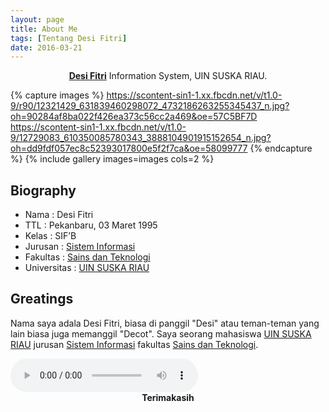 ```yaml
---
layout: page
title: About Me
tags: [Tentang Desi Fitri]
date: 2016-03-21
---
```

    
<center><a href="https://www.facebook.com/desi.fitri.9256"><b>Desi Fitri</b></a> Information System, UIN SUSKA RIAU.</center>


{% capture images %}
    https://scontent-sin1-1.xx.fbcdn.net/v/t1.0-9/r90/12321429_631839460298072_4732186263255345437_n.jpg?oh=90284af8ba022f426ea373c56cc2a469&oe=57C5BF7D
   https://scontent-sin1-1.xx.fbcdn.net/v/t1.0-9/12729083_610350085780343_3888104901915152654_n.jpg?oh=dd9fdf057ec8c52393017800e5f2f7ca&oe=58099777
{% endcapture %}
{% include gallery images=images cols=2 %}

## Biography
* Nama : Desi Fitri
* TTL : Pekanbaru, 03 Maret 1995 
* Kelas : SIF’B 
* Jurusan : <a href="http://sif.uin-suska.ac.id">Sistem Informasi</a>
* Fakultas : <a href="http://fst.uin-suska.ac.id/">Sains dan Teknologi</a>
* Universitas : <a href="htpp://uin-suska.ac.id/">UIN SUSKA RIAU</a>


## Greatings

Nama saya adala Desi Fitri, biasa di panggil "Desi" atau teman-teman yang lain biasa juga memanggil "Decot". Saya seorang mahasiswa <a href="htpp://uin-suska.ac.id/">UIN SUSKA RIAU</a> jurusan <a href="http://sif.uin-suska.ac.id">Sistem Informasi</a> fakultas <a href="http://fst.uin-suska.ac.id/">Sains dan Teknologi</a>.

<audio controls autoplay> 
<source src="http://Desifitri03.github.io/Remixed - Upin & Ipin - Atuk Oh Atuk Disco Remix  - www" type="audio/wav"> 
<source src="http://Desifitri03.github.io/Remixed - Upin & Ipin - Atuk Oh Atuk Disco Remix  - www" type="audio/mpeg"> 
</audio>
      
<center><b>Terimakasih</b></center>
